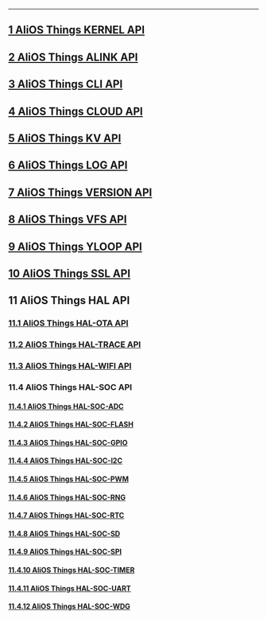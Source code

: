 ------
## [1 AliOS Things KERNEL API](https://github.com/alibaba/AliOS-Things/wiki/AliOS-Things-API-KERNEL-Guide)
## [2 AliOS Things ALINK API](https://github.com/alibaba/AliOS-Things/wiki/AliOS-Things-API-ALINK-Guide)
## [3 AliOS Things CLI API](https://github.com/alibaba/AliOS-Things/wiki/AliOS-Things-API-CLI-Guide)
## [4 AliOS Things CLOUD API](https://github.com/alibaba/AliOS-Things/wiki/AliOS-Things-API-CLOUD-Guide)
## [5 AliOS Things KV API](https://github.com/alibaba/AliOS-Things/wiki/AliOS-Things-API-KV-Guide)
## [6 AliOS Things LOG API](https://github.com/alibaba/AliOS-Things/wiki/AliOS-Things-API-LOG-Guide)
## [7 AliOS Things VERSION API](https://github.com/alibaba/AliOS-Things/wiki/AliOS-Things-API-VERSION-Guide)
## [8 AliOS Things VFS API](https://github.com/alibaba/AliOS-Things/wiki/AliOS-Things-API-VFS-Guide)
## [9 AliOS Things YLOOP API](https://github.com/alibaba/AliOS-Things/wiki/AliOS-Things-API-YLOOP-Guide)
## [10 AliOS Things SSL API](https://github.com/alibaba/AliOS-Things/wiki/AliOS-Things-API-SSL-Guide)
## 11 AliOS Things HAL API
  ### [11.1 AliOS Things HAL-OTA API](https://github.com/alibaba/AliOS-Things/wiki/AliOS-Things-API-HAL-OTA-Guide)
  ### [11.2 AliOS Things HAL-TRACE API](https://github.com/alibaba/AliOS-Things/wiki/AliOS-Things-API-HAL-TRACE-Guide)
  ### [11.3 AliOS Things HAL-WIFI API](https://github.com/alibaba/AliOS-Things/wiki/AliOS-Things-API-HAL-WIFI-Guide)
  ### 11.4 AliOS Things HAL-SOC API
  #### [11.4.1 AliOS Things HAL-SOC-ADC](https://github.com/alibaba/AliOS-Things/wiki/AliOS-Things-API-HAL-SOC-ADC-Guide)
  #### [11.4.2 AliOS Things HAL-SOC-FLASH](https://github.com/alibaba/AliOS-Things/wiki/AliOS-Things-API-HAL-SOC-FLASH-Guide)
  #### [11.4.3 AliOS Things HAL-SOC-GPIO](https://github.com/alibaba/AliOS-Things/wiki/AliOS-Things-API-HAL-SOC-GPIO-Guide)
  #### [11.4.4 AliOS Things HAL-SOC-I2C](https://github.com/alibaba/AliOS-Things/wiki/AliOS-Things-API-HAL-SOC-I2C-Guide)
  #### [11.4.5 AliOS Things HAL-SOC-PWM](https://github.com/alibaba/AliOS-Things/wiki/AliOS-Things-API-HAL-SOC-PWM-Guide)
  #### [11.4.6 AliOS Things HAL-SOC-RNG](https://github.com/alibaba/AliOS-Things/wiki/AliOS-Things-API-HAL-SOC-RNG-Guide)
  #### [11.4.7 AliOS Things HAL-SOC-RTC](https://github.com/alibaba/AliOS-Things/wiki/AliOS-Things-API-HAL-SOC-RTC-Guide)
  #### [11.4.8 AliOS Things HAL-SOC-SD](https://github.com/alibaba/AliOS-Things/wiki/AliOS-Things-API-HAL-SOC-SD-Guide)
  #### [11.4.9 AliOS Things HAL-SOC-SPI](https://github.com/alibaba/AliOS-Things/wiki/AliOS-Things-API-HAL-SOC-SPI-Guide)
  #### [11.4.10 AliOS Things HAL-SOC-TIMER](https://github.com/alibaba/AliOS-Things/wiki/AliOS-Things-API-HAL-SOC-TIMER-Guide)
  #### [11.4.11 AliOS Things HAL-SOC-UART](https://github.com/alibaba/AliOS-Things/wiki/AliOS-Things-API-HAL-SOC-UART-Guide)
  #### [11.4.12 AliOS Things HAL-SOC-WDG](https://github.com/alibaba/AliOS-Things/wiki/AliOS-Things-API-HAL-SOC-WDG-Guide)
